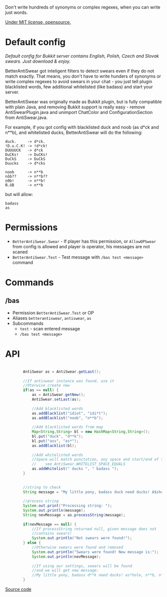 Don't write hundreds of synonyms or complex regexes, when you can write just words.

[Under MIT license, opensource.](https://github.com/wordnice/BetterAntiSwear)


# Default config

*Default config for Bukkit server contains English, Polish, Czech and Slovak swears. Just download & enjoy.*

BetterAntiSwear got inteligent filters to detect swears even if they do not match exactly. That means, you don't have to write hunders of synonyms or write complex regexes to avoid swears in your chat - you just tell plugin blacklisted words, few additional whitelisted (like badass) and start your server.

BetterAntiSwear was originally made as Bukkit plugin, but is fully compatible with plain Java, and removing Bukkit support is really easy - remove AntiSwearPlugin.java and unimport ChatColor and ConfigurationSection from AntiSwear.java.

For example, if you got config with blacklisted duck and noob (as d\*ck and n\*\*b), and whitelisted ducks, BetterAntiSwear will do the following:

```
duck.     -> d*ck.
!D.u.C.K! -> !d*ck!
DUUUUCK   -> d*ck
DuCKs!    -> DuCKs!
DuCkS     -> DuCkS
Duucks    -> d*cks

noob      -> n**b
nôb??     -> n**b??
n0b!      -> n**b!
Ň.ôB      -> n**b
```

but will allow:

```
badass
as
```


# Permissions

- `BetterAntiSwear.Swear` - If player has this permission, or `AllowOPSwear` from config is allowed and player is operator, his messages are not scaned
- `BetterAntiSwear.Test` - Test message with `/bas test <message>` command


# Commands

## /bas

* Permission `BetterAntiSwear.Test` or OP
* Aliases `betterantiswear`, `antiswear`, `as`
* Subcommands
	* `test` - scan entered message
	* `/bas test <message>`



# API

```java

		AntiSwear as = AntiSwear.getLast();
		
		//If antiswear instance was found, use it
		//Oterwise create new
		if(as == null) {
			as = AntiSwear.getNew();
			AntiSwear.setLast(as);
			
			//Add blacklisted words
			as.addBlacklist("idiot", "idi*t");
			as.addBlacklist("noob", "n**b");
			
			//Add blacklisted words from map
			Map<String,String> bl = new HashMap<String,String>();
			bl.put("duck", "d**k");
			bl.put("ass", "as*");
			as.addBlacklist(bl);
			
			//Add whitelisted words
			//Space will match punctation, any space and start/end of text
			//    see AntiSwear.WHITELIST_SPACE_EQUALS
			as.addWhitelist(" ducks ", " badass ");
		}
		
		
		//string to check
		String message = "My little pony, badass duck need ducks! A$shole, Nub, n00bs!";
		
		//process string
		System.out.print("Processing string: ");
		System.out.println(message);
		String nevMessage = as.processString(message);
		
		if(nevMessage == null) {
			//If processString returned null, given message does not
			//contains swears!
			System.out.println("Not swears were found!");
		} else {
			//Otherwise swears were found and removed
			System.out.println("Swears were found! New message is:");
			System.out.println(nevMessage);
			
			//If using our settings, swears will be found
			//and we will get new message:
			//My little pony, badass d**k need ducks! as*hole, n**b, n**bs!
		}

```

[Source code](https://github.com/wordnice/BetterAntiSwear/blob/master/src/eu/wordnice/antiswear/AntiSwear.java)
